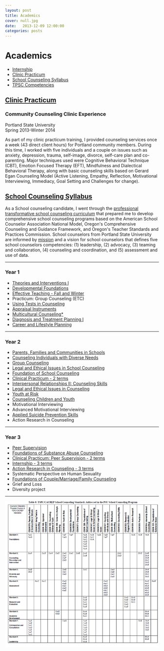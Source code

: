 ```yaml
---
layout: post
title: Academics
cover: null.jpg
date:   2013-12-09 12:00:00
categories: posts
---
```

# Academics

* [Internship](/internship)
* [Clinic Practicum](#clinic-practicum)
* [School Counseling Syllabus](#school-counseling-syllabus)
* [TPSC Competencies](/competencies)

## [Clinic Practicum]()

### Community Counseling Clinic Experience

Portland State University  
Spring 2013-Winter 2014  

As part of my clinic practicum training, I provided counseling services once a week (43 direct client hours) for Portland community members. During this time, I worked with five individuals and a couple on issues such as anxiety, depression, trauma, self-image, divorce, self-care plan and co-parenting. Major techniques used were Cognitive Behavioral Technique (CBT), Emotion Focused Therapy (EFT), Mindfulness and Dialectical Behavioral Therapy, along with basic counseling skills based on Gerard Egan Counseling Model (Active Listening, Empathy, Reflection, Motivational Interviewing, Immediacy, Goal Setting and Challenges for change). 

## [School Counseling Syllabus]()

As a School counseling candidate, I went through the [professional
transformative school counseling curriculum](http://www.pdx.edu/coun/sites/www.pdx.edu.coun/files/School%20POS%202011.pdf)
that prepared me to develop comprehensive school counseling programs based on
the American School Counselor Association National Model, Oregon's
Comprehensive Counseling and Guidance Framework, and Oregon's Teacher Standards and Practices Commission.  School counselors from Portland State University are informed by
[mission](http://www.pdx.edu/coun/school-counseling-mission-statement) and
a vision for school counselors that defines five school counselors
competencies: (1) leadership, (2) advocacy, (3) teaming and collaboration, (4)
counseling and coordination, and (5) assessment and use of data.


---

### Year 1

* [Theories and Interventions I](/assets/resources/pdx-graduate/coun_551_theories_and_interventions_i.pdf)
* [Developmental Foundations](assets/resources/pdx-graduate/coun_569_developmental_foundations_of_counseling.pdf)
* [Effective Teaching - Fall and Winter](assets/resources/pdx-graduate/coun_526_effective_teaching.pdf)
* Practicum: Group Counseling (ETC)
* [Using Tests in Counseling](assets/resources/pdx-graduate/coun_567_using_tests_in_counseling.pdf)
* [Appraisal Instruments](assets/resources/pdx-graduate/coun_566_appraisal_instruments.pdf)
* [Multicultural Counseling*](https://docs.google.com/a/pdx.edu/document/d/13zyCoGgO7NjRgpOId_yxR8itpXqWVeIBPUcvseSyLrY/edit)
* [Diagnosis and Treatment Planning I](assets/resources/pdx-graduate/coun_585_syllabus.pdf)
* [Career and Lifestyle Planning](assets/resources/pdx-graduate/coun_568_career_and_lifestyle_planning_anctil.pdf)

---

### Year 2

* [Parents, Families and Communities in Schools](assets/resources/pdx-graduate/coun_576_parents_families_and_communities_syllabus.pdf)
* [Counseling Individuals with Diverse Needs](assets/resources/pdx-graduate/coun_527_counseling_individuals_with_diverse_needs.pdf)
* [Group Counseling](assets/resources/pdx-graduate/coun_571_group_counseling_syllabus.pdf)
* [Legal and Ethical Issues in School Counseling](assets/resources/pdx-graduate/coun_507_school_law_patterson.pdf)
* [Foundation of School Counseling](assets/resources/pdx-graduate/coun_596_foundations_of_school_counseling_syllabus.pdf)
* [Clinical Practicum - 2 terms](assets/resources/pdx-graduate/coun_509_peer_supervision_halverson_westerberg.pdf)
* [Interpersonal Relationships II: Counseling Skills](assets/resources/pdx-graduate/coun_543_interpersonal_relations_ii_miars.pdf)
* [Legal and Ethical Issues in Counseling](assets/resources/pdx-graduate/coun_570_legal_and_ethical_issues_meek.pdf)
* [Youth at Risk](assets/resources/pdx-graduate/coun_545_counseling_and_teaching_youth_at_risk_sum_2012.pdf)
* [Counseling Children and Youth](assets/resources/pdx-graduate/coun_555_counseling_children_and_youth_nyhan.pdf)
* Motivational Interviewing
* Advanced Motivational Interviewing
* [Applied Suicide Prevention Skills](assets/resources/pdx-graduate/as-ceu-generic.doc)
* Action Research in Counseling

---

### Year 3

* [Peer Supervision](assets/resources/pdx-graduate/coun_580_supervision_miars.pdf)
* [Foundations of Substance Abuse Counseling](assets/resources/pdx-graduate/coun_531course_syllabus_fall_2013.pdf)
* [Clinical Practicum: Peer Supervision - 2 terms](assets/resources/pdx-graduate/coun_509_peer_supervision_halverson_westerberg.pdf)
* [Internship - 3 terms](assets/resources/pdx-graduate/coun_504_internship_school_maron.pdf)
* [Action Research in Counseling - 3 terms](assets/resources/pdx-graduate/coun_589_action_research_in_counseling_syllabus_-2013-14.doc)
* Systematic Perspective on Human Sexuality
* [Foundations of Couple/Marriage/Family Counseling](assets/resources/pdx-graduate/coun_575_foundations_of_marital_couple_family_therapy_halverson-westerberg.pdf)
* Grief and Loss
* Diversity project

---

![TSPC CACREP](assets/images/tspc_cacrep.png)
